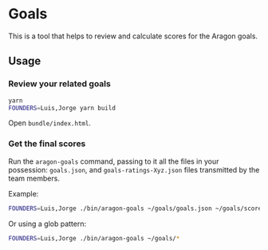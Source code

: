 # Goals

This is a tool that helps to review and calculate scores for the Aragon goals.

## Usage

### Review your related goals

```sh
yarn
FOUNDERS=Luis,Jorge yarn build
```

Open `bundle/index.html`.

### Get the final scores

Run the `aragon-goals` command, passing to it all the files in your possession:
`goals.json`, and `goals-ratings-Xyz.json` files transmitted by the team
members.

Example:

```sh
FOUNDERS=Luis,Jorge ./bin/aragon-goals ~/goals/goals.json ~/goals/scores-Popeye.json ~/goals/scores-Olive.json
```

Or using a glob pattern:

```sh
FOUNDERS=Luis,Jorge ./bin/aragon-goals ~/goals/*
```
